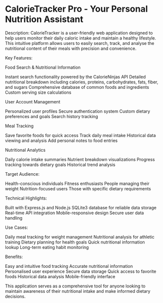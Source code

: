 # CalorieTracker Pro - Your Personal Nutrition Assistant

Description:
CalorieTracker is a user-friendly web application designed to help users monitor their daily caloric intake and maintain a healthy lifestyle. This intuitive platform allows users to easily search, track, and analyse the nutritional content of their meals with precision and convenience.

Key Features:

Food Search & Nutritional Information

Instant search functionality powered by the CalorieNinjas API
Detailed nutritional breakdown including calories, proteins, carbohydrates, fats, fiber, and sugars
Comprehensive database of common foods and ingredients
Custom serving size calculations

User Account Management

Personalized user profiles
Secure authentication system
Custom dietary preferences and goals
Search history tracking

Meal Tracking

Save favorite foods for quick access
Track daily meal intake
Historical data viewing and analysis
Add personal notes to food entries

Nutritional Analytics

Daily calorie intake summaries
Nutrient breakdown visualizations
Progress tracking towards dietary goals
Historical trend analysis

Target Audience:

Health-conscious individuals
Fitness enthusiasts
People managing their weight
Nutrition-focused users
Those with specific dietary requirements

Technical Highlights:

Built with Express.js and Node.js
SQLite3 database for reliable data storage
Real-time API integration
Mobile-responsive design
Secure user data handling

Use Cases:

Daily meal tracking for weight management
Nutritional analysis for athletic training
Dietary planning for health goals
Quick nutritional information lookup
Long-term eating habit monitoring

Benefits:

Easy and intuitive food tracking
Accurate nutritional information
Personalised user experience
Secure data storage
Quick access to favorite foods
Historical data analysis
Mobile-friendly interface

This application serves as a comprehensive tool for anyone looking to maintain awareness of their nutritional intake and make informed dietary decisions.
